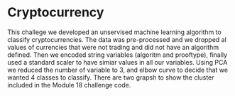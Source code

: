 # Cryptocurrency

This challege we developed an unservised machine learning algorithm to classify cryptocurrencies. The data was pre-processed and we dropped al values of currencies that were not trading and did not have an algorithm defined. Then we encoded string variables (algoritm and prooftype), finally used a standard scaler to have simiar values in all our variables. Using PCA we reduced the number of variable to 3, and elbow curve to decide that we wanted 4 classes to classify. There are two grapsh to show the cluster included in the Module 18 challenge code.
